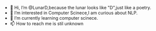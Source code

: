 - 👋 Hi, I’m @LunarD,because the lunar looks like "D",just like a poetry.
- 👀 I’m interested in Computer Scinece,I am curious about NLP.
- 🌱 I’m currently learning computer scinece.
- 📫 How to reach me is stil unknown

<!---
TheLunarD/TheLunarD is a ✨ special ✨ repository because its `README.md` (this file) appears on your GitHub profile.
You can click the Preview link to take a look at your changes.
--->
